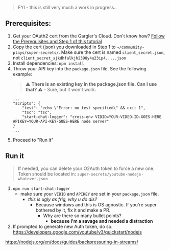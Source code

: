 > FYI - this is still very much a work in progress..

## Prerequisites:
1. Get your OAuth2 cert from the Gargler's Cloud. Don't know how? [Follow the Prerequisites and Step 1 of this tutorial](https://developers.google.com/youtube/v3/quickstart/nodejs)
2. Copy the cert (json) you downloaded in Step 1 to `~/community-plays/super-secrets/`. Make sure the cert is named `client_secret.json`, not `client_secret_sjkdhfalkjh2398y4u23ip4.....json`
3. Install dependencies: `npm install`
4. Throw your API key into the `package.json` file. See the following example:
    > ⚠️ **There is an existing key in the package.json file. Can I use that?** ⚠️ - Sure, but it won't work.
    <!-- $env:APIKEY="YOUR-API-KEY-GOES-HERE"; node server.js -->
    ```
    ...
    "scripts": {
        "test": "echo \"Error: no test specified\" && exit 1",
        "tsc": "tsc",
        "start-chat-logger": "cross-env VIDID=YOUR-VIDEO-ID-GOES-HERE APIKEY=YOUR-API-KEY-GOES-HERE node server"
    }
    ...
    ```
5. Proceed to "Run it"

## Run it
> If needed, you can delete your O2Auth token to force a new one. Token should be located in: `super-secrets/youtube-nodejs-whatever.json`
1. `npm run start-chat-logger`
    * make sure your `VIDID` and `APIKEY` are set in your `package.json` file.
        * _this is ugly as frig, why u do dis?_
            * Because windows and this is OS agnostic. If you're super bothered by it, fix it and make a PR.
                * Why are there so many bullet points?
                    * **because I'm a savage and needed a distraction**
2. If prompted to generate new Auth token, do so.
https://developers.google.com/youtube/v3/quickstart/nodejs

https://nodejs.org/en/docs/guides/backpressuring-in-streams/